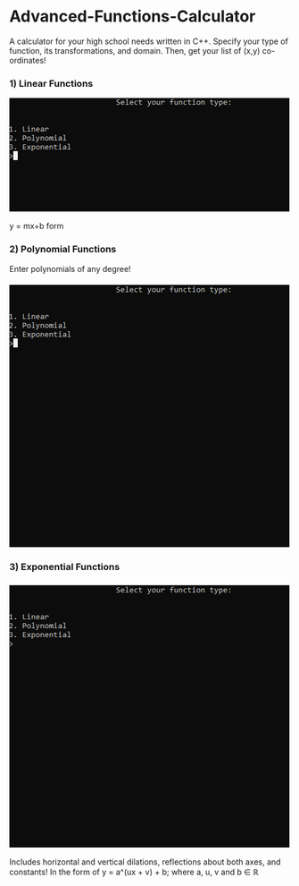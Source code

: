 # Advanced-Functions-Calculator
A calculator for your high school needs written in C++. Specify your type of function, its transformations, and domain. Then, get your list of (x,y) co-ordinates! 

### 1) Linear Functions 

![Linear Function Demo](https://github.com/valamuri2020/Advanced-Functions-Calculator/blob/master/README/Linear.gif)

y = mx+b form

### 2) Polynomial Functions 

Enter polynomials of any degree!

![Polynomial Function Demo](https://github.com/valamuri2020/Advanced-Functions-Calculator/blob/master/README/Polynomial.gif)

### 3) Exponential Functions 

![Exponential Function Demo](https://github.com/valamuri2020/Advanced-Functions-Calculator/blob/master/README/Exponential.gif)

Includes horizontal and vertical dilations, reflections about both axes, and constants! In the form of y = a^(ux + v) + b; where a, u, v and b ∈ <b>ℝ<b> 

